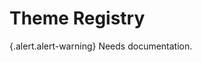 <!-- @defgroup -->
<!-- @summary Overview of the theme registry in Drupal Bootstrap. -->
# Theme Registry

{.alert.alert-warning} Needs documentation.
